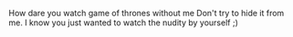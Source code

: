 How dare you watch game of thrones without me
Don't try to hide it from me. I know you just wanted to watch the nudity by yourself ;)
